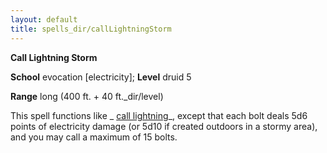 ```yaml
---
layout: default
title: spells_dir/callLightningStorm
---
```

 **Call Lightning Storm**

**School** evocation [electricity]; **Level** druid 5

**Range** long (400 ft. + 40 ft._dir/level)

This spell functions like _ [call lightning](../callLightning#_call-lightning)_, except that each bolt deals 5d6 points of electricity damage (or 5d10 if created outdoors in a stormy area), and you may call a maximum of 15 bolts.

